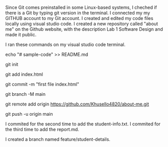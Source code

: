 Since Git comes preinstalled in some Linux-based systems, I cheched if there is a Git by typing git version in the terminal.
I connected my my GITHUB account to my Git account.
I created and edited my code files locally using visual studio code.
I created a new repository called  "about me" on the Github website, with the description Lab 1 Software Design and made it public.

I ran these commands on my visual studio code terminal.

echo "# sample-code" >> README.md

git init

git add index.html

git commit -m "first file index.html"

git branch -M main

git remote add origin https://github.com/Khusello4820/about-me.git

git push -u origin main 

I commited for the second time to add the student-info.txt.
I commited for the third time to add the report.md.

I created a branch named feature/student-details.
